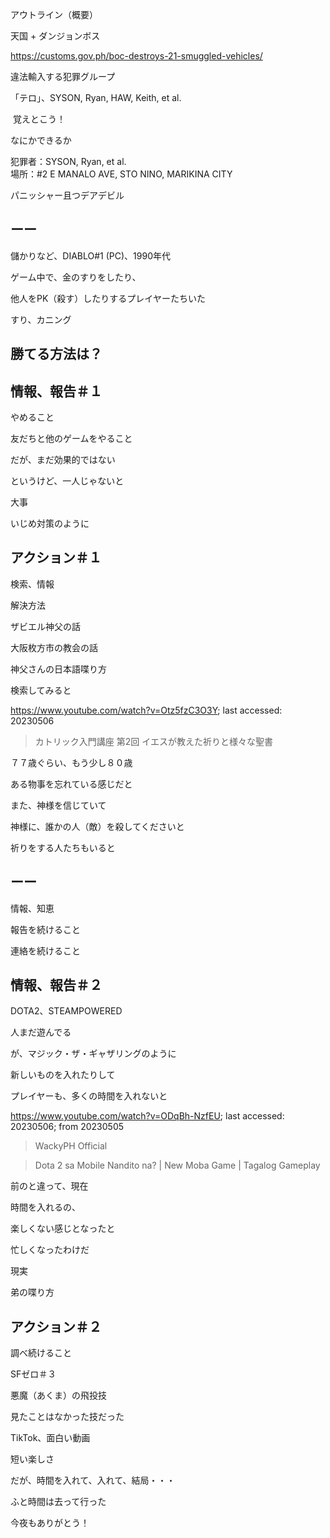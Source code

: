 アウトライン（概要）

天国 + ダンジョンボス

https://customs.gov.ph/boc-destroys-21-smuggled-vehicles/

違法輸入する犯罪グループ

「テロ」、SYSON, Ryan, HAW, Keith, et al.

 覚えとこう！

なにかできるか

犯罪者：SYSON, Ryan, et al.<br/>
場所：#2 E MANALO AVE, STO NINO, MARIKINA CITY

パニッシャー且つデアデビル

## ーー

儲かりなど、DIABLO#1 (PC)、1990年代

ゲーム中で、金のすりをしたり、

他人をPK（殺す）したりするプレイヤーたちいた

すり、カニング

## 勝てる方法は？

## 情報、報告＃１

やめること

友だちと他のゲームをやること

だが、まだ効果的ではない

というけど、一人じゃないと

大事

いじめ対策のように

## アクション＃１

検索、情報

解決方法

ザビエル神父の話

大阪枚方市の教会の話

神父さんの日本語喋り方

検索してみると

https://www.youtube.com/watch?v=Otz5fzC3O3Y; last accessed: 20230506

> カトリック入門講座 第2回 イエスが教えた祈りと様々な聖書

７７歳ぐらい、もう少し８０歳

ある物事を忘れている感じだと

また、神様を信じていて

神様に、誰かの人（敵）を殺してくださいと

祈りをする人たちもいると

## ーー

情報、知恵

報告を続けること

連絡を続けること

## 情報、報告＃２

DOTA2、STEAMPOWERED

人まだ遊んでる

が、マジック・ザ・ギャザリングのように

新しいものを入れたりして

プレイヤーも、多くの時間を入れないと

https://www.youtube.com/watch?v=ODqBh-NzfEU; last accessed: 20230506; from 20230505

> WackyPH Official

> Dota 2 sa Mobile Nandito na? | New Moba Game | Tagalog Gameplay

前のと違って、現在

時間を入れるの、

楽しくない感じとなったと

忙しくなったわけだ

現実

弟の喋り方

## アクション＃２

調べ続けること

SFゼロ＃３

悪魔（あくま）の飛投技

見たことはなかった技だった

TikTok、面白い動画

短い楽しさ

だが、時間を入れて、入れて、結局・・・

ふと時間は去って行った

今夜もありがとう！


